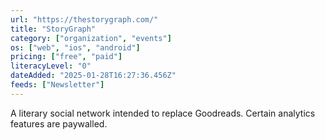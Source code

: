 ```yaml
---
url: "https://thestorygraph.com/"
title: "StoryGraph"
category: ["organization", "events"]
os: ["web", "ios", "android"]
pricing: ["free", "paid"]
literacyLevel: "0"
dateAdded: "2025-01-28T16:27:36.456Z"
feeds: ["Newsletter"]
---
```


A literary social network intended to replace Goodreads. Certain analytics features are paywalled.